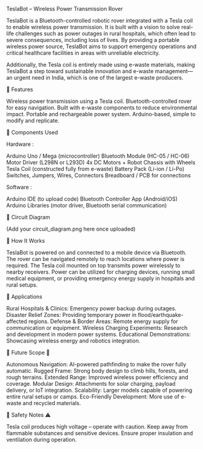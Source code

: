 TeslaBot – Wireless Power Transmission Rover

TeslaBot is a Bluetooth-controlled robotic rover integrated with a Tesla coil to enable wireless power transmission.
It is built with a vision to solve real-life challenges such as power outages in rural hospitals, which often lead to severe consequences, including loss of lives. By providing a portable wireless power source, TeslaBot aims to support emergency operations and critical healthcare facilities in areas with unreliable electricity.

Additionally, the Tesla coil is entirely made using e-waste materials, making TeslaBot a step toward sustainable innovation and e-waste management—an urgent need in India, which is one of the largest e-waste producers.

🔹 Features

Wireless power transmission using a Tesla coil.
Bluetooth-controlled rover for easy navigation.
Built with e-waste components to reduce environmental impact.
Portable and rechargeable power system.
Arduino-based, simple to modify and replicate.

🔹 Components Used

Hardware :

Arduino Uno / Mega (microcontroller)
Bluetooth Module (HC-05 / HC-06)
Motor Driver (L298N or L293D)
4x DC Motors + Robot Chassis with Wheels
Tesla Coil (constructed fully from e-waste)
Battery Pack (Li-ion / Li-Po)
Switches, Jumpers, Wires, Connectors
Breadboard / PCB for connections

Software :

Arduino IDE (to upload code)
Bluetooth Controller App (Android/iOS)
Arduino Libraries (motor driver, Bluetooth serial communication)

🔹 Circuit Diagram

(Add your circuit_diagram.png here once uploaded)

🔹 How It Works

TeslaBot is powered on and connected to a mobile device via Bluetooth.
The rover can be navigated remotely to reach locations where power is required.
The Tesla coil mounted on top transmits power wirelessly to nearby receivers.
Power can be utilized for charging devices, running small medical equipment, or providing emergency energy supply in hospitals and rural setups.

🔹 Applications

Rural Hospitals & Clinics: Emergency power backup during outages.
Disaster Relief Zones: Providing temporary power in flood/earthquake-affected regions.
Defense & Border Areas: Remote energy supply for communication or equipment.
Wireless Charging Experiments: Research and development in modern power systems.
Educational Demonstrations: Showcasing wireless energy and robotics integration.

🔹 Future Scope 🚀

Autonomous Navigation: AI-powered pathfinding to make the rover fully automatic.
Rugged Frame: Strong body design to climb hills, forests, and rough terrains.
Extended Range: Improved wireless power efficiency and coverage.
Modular Design: Attachments for solar charging, payload delivery, or IoT integration.
Scalability: Larger models capable of powering entire rural setups or camps.
Eco-Friendly Development: More use of e-waste and recycled materials.

🔹 Safety Notes ⚠️

Tesla coil produces high voltage – operate with caution.
Keep away from flammable substances and sensitive devices.
Ensure proper insulation and ventilation during operation.

